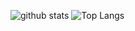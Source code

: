 ![github stats](https://github-readme-stats.vercel.app/api?username=junkboy0315&show_icons=true)
![Top Langs](https://github-readme-stats.vercel.app/api/top-langs/?username=junkboy0315&layout=compact)
